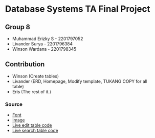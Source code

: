 # Database Systems TA Final Project
## Group 8
- Muhammad Erizky S - 2201797052
- Livander Surya - 2201796384
- Winson Wardana - 2201798345

## Contribution
- Winson (Create tables)
- Livander (ERD, Homepage, Modify template, TUKANG COPY for all table)
- Eris (The rest of it.)

### Source
- [Font](https://www.dafont.com/lobster.font)
- [Image](image.google.com)
- [Live edit table code](https://www.phpzag.com/create-live-editable-table-with-jquery-php-and-mysql/)
- [Live search table code](https://www.webslesson.info/p/source-code-of-ajax-live-data-search.html)

